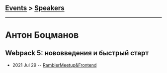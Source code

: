 ## [Events](../README.md) > [Speakers](../speakers.md)
---

# Антон Боцманов

## Webpack 5: нововведения и быстрый старт
- 2021 Jul 29 -- [RamblerMeetup&amp;Frontend](https://www.youtube.com/watch?v=_y4GyeB-YUQ&t=2657s)    
